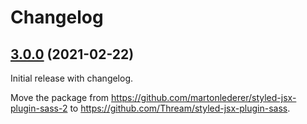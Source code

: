# Changelog

## [3.0.0](https://github.com/Thream/styled-jsx-plugin-sass/compare/v2.0.0...v3.0.0) (2021-02-22)

Initial release with changelog.

Move the package from <https://github.com/martonlederer/styled-jsx-plugin-sass-2> to <https://github.com/Thream/styled-jsx-plugin-sass>.
